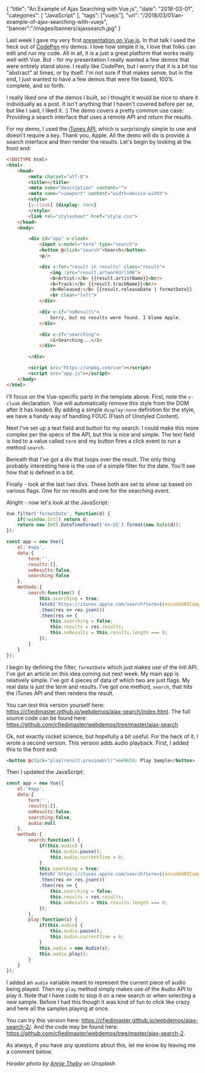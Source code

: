 {
	"title": "An Example of Ajax Searching with Vue.js",
	"date": "2018-03-01",
	"categories": [
		"JavaScript"
	],
	"tags": ["vuejs"],
	"url": "/2018/03/01/an-example-of-ajax-searching-with-vuejs",
	"banner":"/images/banners/ajaxsearch.jpg"
}

Last week I gave my very first [presentation on Vue.js](https://www.raymondcamden.com/2018/02/23/slide-and-assets-from-my-vuejs-talk/). In that talk I used the heck out of [CodePen](https://codepen.io/) my demos. I love how simple it is, I love that folks can edit and run my code. All in all, it is a just a great platform that works really well with Vue. But - for my presentation I really wanted a few demos that were entirely stand alone. I really like CodePen, but I worry that it is a bit too "abstract" at times, or by itself. I'm not sure if that makes sense, but in the end, I just wanted to have a few demos that were file based, 100% complete, and so forth.

I really liked one of the demos I built, so I thought it would be nice to share it individually as a post. It isn't anything that I haven't covered before per se, but like I said, I liked it. :) The demo covers a pretty common use case: Providing a search interface that uses a remote API and return the results. 

For my demo, I used the [iTunes API](https://affiliate.itunes.apple.com/resources/documentation/itunes-store-web-service-search-api/), which is surprisingly simple to use and doesn't require a key. Thank you, Apple. All the demo will do is provide a search interface and then render the results. Let's begin by looking at the front end:

```html
<!DOCTYPE html>
<html>
	<head>
		<meta charset="utf-8">
		<title></title>
		<meta name="description" content="">
		<meta name="viewport" content="width=device-width">
		<style>
		[v-cloak] {display: none}
		</style>
		<link rel="stylesheet" href="style.css">
	</head>
	<body>

		<div id="app" v-cloak>
			<input v-model="term" type="search">
			<button @click="search">Search</button>
			<p/>

			<div v-for="result in results" class="result">
				<img :src="result.artworkUrl100">
				<b>Artist:</b> {{result.artistName}}<br/>
				<b>Track:</b> {{result.trackName}}<br/>
				<b>Released:</b> {{result.releaseDate | formatDate}}
				<br clear="left">
			</div>

			<div v-if="noResults">
				Sorry, but no results were found. I blame Apple.
			</div>

			<div v-if="searching">
				<i>Searching...</i>
			</div>

		</div>

		<script src="https://unpkg.com/vue"></script>
		<script src="app.js"></script>
	</body>
</html>
```

I'll focus on the Vue-specific parts in the template above. First, note the `v-cloak` declaration. Vue will automatically remove this style from the DOM after it has loaded. By adding a simple `display:none` definition for the style, we have a handy way of handling FOUC (Flash of Unstyled Content). 

Next I've set up a text field and button for my search. I could make this more complex per the specs of the API, but this is nice and simple. The text field is tied to a value called `term` and my button fires a click event to run a method `search`. 

Beneath that I've got a div that loops over the result. The only thing probably interesting here is the use of a simple filter for the date. You'll see how that is defined in a bit.

Finally - look at the last two divs. These both are set to show up based on various flags. One for no results and one for the searching event.

Alright - now let's look at the JavaScript:

```js
Vue.filter('formatDate', function(d) {
	if(!window.Intl) return d;
	return new Intl.DateTimeFormat('en-US').format(new Date(d));
}); 

const app = new Vue({
	el:'#app',
	data:{
		term:'',
		results:[],
		noResults:false,
		searching:false
	},
	methods:{
		search:function() {
			this.searching = true;
			fetch(`https://itunes.apple.com/search?term=${encodeURIComponent(this.term)}&limit=10&media=music`)
			.then(res => res.json())
			.then(res => {
				this.searching = false;
				this.results = res.results;
				this.noResults = this.results.length === 0;
			});
		}
	}
});
```

I begin by defining the filter, `formatDate` which just makes use of the Intl API. I've got an article on this idea coming out next week. My main app is relatively simple. I've got 4 pieces of data of which two are just flags. My real data is just the term and results. I've got one method, `search`, that hits the iTunes API and then renders the result. 

You can test this version yourself here: https://cfjedimaster.github.io/webdemos/ajax-search/index.html. The full source code can be found here: https://github.com/cfjedimaster/webdemos/tree/master/ajax-search

Ok, not exactly rocket science, but hopefully a bit useful. For the heck of it, I wrote a second version. This version adds audio playback. First, I added this to the front end:

```html
<button @click="play(result.previewUrl)">&#9658; Play Sample</button>
```

Then I updated the JavaScript:

```js
const app = new Vue({
	el:'#app',
	data:{
		term:'',
		results:[],
		noResults:false,
		searching:false,
		audio:null
	},
	methods:{
		search:function() {
			if(this.audio) {
				this.audio.pause();
				this.audio.currentTime = 0;
			}
			this.searching = true;
			fetch(`https://itunes.apple.com/search?term=${encodeURIComponent(this.term)}&limit=10&media=music`)
			.then(res => res.json())
			.then(res => {
				this.searching = false;
				this.results = res.results;
				this.noResults = this.results.length === 0;
			});
		},
		play:function(s) {
			if(this.audio) {
				this.audio.pause();
				this.audio.currentTime = 0;
			}
			this.audio = new Audio(s);
			this.audio.play();
		}
	}
});
```

I added an `audio` variable meant to represent the current piece of audio being played. Then my `play` method simply makes use of the Audio API to play it. Note that I have code to stop it on a new search or when selecting a new sample. Before I had this though it was kind of fun to click like crazy and here all the samples playing at once.

You can try this version here: https://cfjedimaster.github.io/webdemos/ajax-search-2/. And the code may be found here: https://github.com/cfjedimaster/webdemos/tree/master/ajax-search-2. 

As always, if you have any questions about this, let me know by leaving me a comment below.

<i>Header photo by <a href="https://unsplash.com/photos/EXCeGbyolPY?utm_source=unsplash&utm_medium=referral&utm_content=creditCopyText">Annie Theby</a> on Unsplash</i>